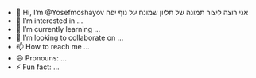- 👋 Hi, I’m @Yosefmoshayov אני רוצה ליצור תמונה של תליון שמונח על נוף יפה 
- 👀 I’m interested in ...
- 🌱 I’m currently learning ...
- 💞️ I’m looking to collaborate on ...
- 📫 How to reach me ...
- 😄 Pronouns: ...
- ⚡ Fun fact: ...

<!---
Yosefmoshayov/Yosefmoshayov is a ✨ special ✨ repository because its `README.md` (this file) appears on your GitHub profile.
You can click the Preview link to take a look at your changes.
--->
